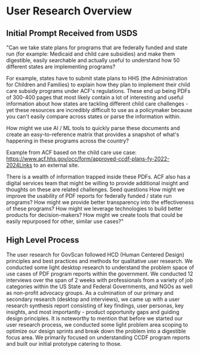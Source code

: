 # User Research Overview

## Initial Prompt Received from USDS
"Can we take state plans for programs that are federally funded and state run (for example: Medicaid and child care subsidies) and make them digestible, easily searchable and actually useful to understand how 50 different states are implementing programs?

For example, states have to submit state plans to HHS (the Administration for Children and Families) to explain how they plan to implement their child care subsidy programs under ACF's regulations. These end up being PDFs of 300-400 pages that most likely contain a lot of interesting and useful information about how states are tackling different child care challenges - yet these resources are incredibly difficult to use as a policymaker because you can't easily compare across states or parse the information within. 

How might we use AI / ML tools to quickly parse these documents and create an easy-to-reference matrix that provides a snapshot of what's happening in these programs across the country?

Example from ACF based on the child care use case: https://www.acf.hhs.gov/occ/form/approved-ccdf-plans-fy-2022-2024Links to an external site. 

There is a wealth of information trapped inside these PDFs.  ACF also has a digital services team that might be willing to provide additional insight and thoughts on these are related challenges. 
Seed questions
How might we improve the usability of PDF reports for federally funded / state run programs?
How might we provide better transparency into the effectiveness of these programs?
How might we leverage technologies to build better products for decision-makers?
How might we create tools that could be easily repurposed for other, similar use cases?"


## High Level Process
The user research for GovScan followed HCD (Human Centered Design) principles and best practices and methods for qualitative user research. We conducted some light desktop research to understand the problem space of use cases of PDF program reports within the government. We conducted 12 interviews over the span of 2 weeks with professionals from a variety of job categories within the US State and Federal Governments, and NGOs as well as non-profit advocacy groups. As a culmination of our primary and secondary research (desktop and interviews), we came up with a user research synthesis report consisting of key findings, user personas, key insights, and most importantly - product opportunity gaps and guiding design principles. It is noteworthy to mention that before we started our user research process, we conducted some light problem area scoping to optimize our design sprints and break down the problem into a digestible focus area. We primarily focused on understanding CCDF program reports and built our initial prototype catering to those.